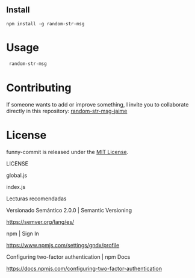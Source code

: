 ## Install

```npm
npm install -g random-str-msg
```

# Usage

```bash
 random-str-msg
```

# Contributing

If someone wants to add or improve something, I invite you to collaborate directly in this repository: [random-str-msg-jaime](https://github.com/Jaime200/random-str-msg-jaime)

# License

funny-commit is released under the [MIT License](https://opensource.org/licenses/MIT).

LICENSE


global.js


index.js

Lecturas recomendadas

Versionado Semántico 2.0.0 | Semantic Versioning

https://semver.org/lang/es/


npm | Sign In

https://www.npmjs.com/settings/gndx/profile


Configuring two-factor authentication | npm Docs

https://docs.npmjs.com/configuring-two-factor-authentication



